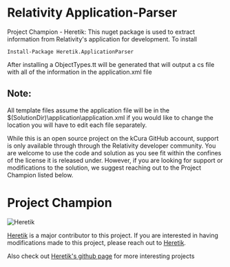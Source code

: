 # Relativity Application-Parser
Project Champion - Heretik: This nuget package is used to extract information from Relativity's application for development. To install

```
Install-Package Heretik.ApplicationParser
```
After installing a ObjectTypes.tt will be generated that will output a cs file with all of the information in the application.xml file

## Note:
All template files assume the application file will be in the $(SolutionDir)\application\application.xml if you would like to change the location you will have to edit each file separately.

While this is an open source project on the kCura GitHub account, support is only available through through the Relativity developer community. You are welcome to use the code and solution as you see fit within the confines of the license it is released under. However, if you are looking for support or modifications to the solution, we suggest reaching out to the Project Champion listed below.

# Project Champion 
![Heretik](https://kcura-media.s3.amazonaws.com/app/img/partner_logos/heretik_small.png "Heretik")

[Heretik](https://heretik.io/) is a major contributor to this project.  If you are interested in having modifications made to this project, please reach out to [Heretik](https://heretik.io/).

Also check out [Heretik's github page](https://github.com/Heretik-Corp) for more interesting projects
